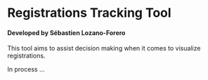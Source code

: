 # Registrations Tracking Tool 
#### Developed by Sébastien Lozano-Forero

This tool aims to assist decision making when it comes to visualize registrations. 

In process ...